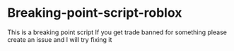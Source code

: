 # Breaking-point-script-roblox
This is a breaking point script
If you get trade banned for something please create an issue and I will try fixing it
